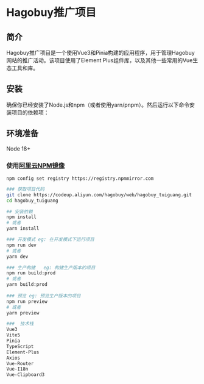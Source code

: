 # Hagobuy推广项目

## 简介
Hagobuy推广项目是一个使用Vue3和Pinia构建的应用程序，用于管理Hagobuy网站的推广活动。该项目使用了Element Plus组件库，以及其他一些常用的Vue生态工具和库。

## 安装
确保你已经安装了Node.js和npm（或者使用yarn/pnpm）。然后运行以下命令安装项目的依赖项：


## 环境准备
Node 18+ 


### 使用[阿里云NPM镜像](https://www.npmmirror.com/)
``` 
npm config set registry https://registry.npmmirror.com
```

```bash
### 获取项目代码
git clone https://codeup.aliyun.com/hagobuy/web/hagobuy_tuiguang.git
cd hagobuy_tuiguang

## 安装依赖 
npm install
# 或者
yarn install

### 开发模式 eg: 在开发模式下运行项目
npm run dev
# 或者
yarn dev

### 生产构建   eg: 构建生产版本的项目
npm run build:prod
# 或者
yarn build:prod
 
### 预览 eg: 预览生产版本的项目
npm run preview
# 或者
yarn preview

###  技术栈
Vue3
Vite5
Pinia
TypeScript
Element-Plus
Axios
Vue-Router
Vue-I18n
Vue-Clipboard3

